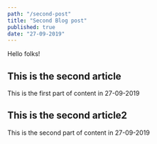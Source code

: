 ```yaml
---
path: "/second-post"
title: "Second Blog post"
published: true
date: "27-09-2019"
---
```


Hello folks!

## This is the second article

This is the first part of content in 27-09-2019

## This is the second article2

This is the second part of content in 27-09-2019
